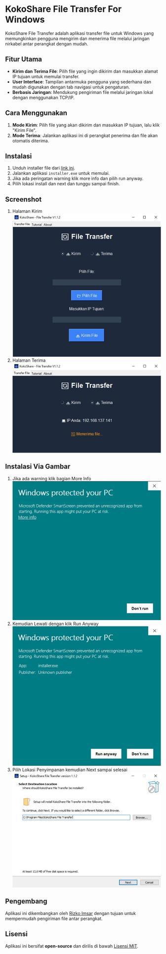 # KokoShare File Transfer For Windows
KokoShare File Transfer adalah aplikasi transfer file untuk Windows yang memungkinkan pengguna mengirim dan menerima file melalui jaringan nirkabel antar perangkat dengan mudah.

## Fitur Utama
- **Kirim dan Terima File**: Pilih file yang ingin dikirim dan masukkan alamat IP tujuan untuk memulai transfer.
- **User Interface**: Tampilan antarmuka pengguna yang sederhana dan mudah digunakan dengan tab navigasi untuk pengaturan.
- **Berbasis Jaringan**: Mendukung pengiriman file melalui jaringan lokal dengan menggunakan TCP/IP.

## Cara Menggunakan
1. **Mode Kirim**: Pilih file yang akan dikirim dan masukkan IP tujuan, lalu klik "Kirim File".
2. **Mode Terima**: Jalankan aplikasi ini di perangkat penerima dan file akan otomatis diterima.

## Instalasi
1. Unduh installer file dari [link ini](https://github.com/rizko77/File-Transfer-For-Windows/blob/main/installer.exe).
2. Jalankan aplikasi `installer.exe` untuk memulai.
3. Jika ada peringatan warning klik more info dan pilih run anyway.
4. Pilih lokasi install dan next dan tunggu sampai finish.

## Screenshot
1. Halaman Kirim
![Halaman Kirim](screenshoot/6-kirim.jpeg)
2. Halaman Terima
![Halaman Terima](screenshoot/7-terima.jpeg)

## Instalasi Via Gambar
1. Jika ada warning klik bagian More Info
![Halaman Kirim](screenshoot/1-warning.jpeg)
2. Kemudian Lewati dengan klik Run Anyway
![Halaman Terima](screenshoot/2-lewati.jpeg)
3. Pilih Lokasi Penyimpanan kemudian Next sampai selesai
![Halaman Terima](screenshoot/3-lokasi.jpeg)

## Pengembang
Aplikasi ini dikembangkan oleh [Rizko Imsar](https://github.com/rizko77) dengan tujuan untuk mempermudah pengiriman file antar perangkat.

## Lisensi
Aplikasi ini bersifat **open-source** dan dirilis di bawah [Lisensi MIT](#).
